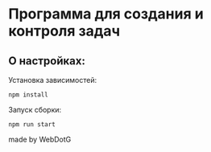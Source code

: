 # Программа для создания и контроля задач
## О настройках:
Установка зависимостей:

```
npm install
```
Запуск сборки:

```
npm run start
```


made by WebDotG
